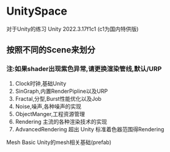# UnitySpace
对于Unity的练习 Unity 2022.3.17f1c1 (c1为国内特供版)

## 按照不同的Scene来划分
### 注:如果shader出现紫色异常,请更换渲染管线,默认/URP

1. Clock时钟,基础Unity
2. SinGraph,内置RenderPipline以及URP
3. Fractal,分型,Burst性能优化以及Job
4. Noise,噪声,各种噪声的实现
5. ObjectManger,工程资源管理  
6. Rendering 主流的各种渲染技术的实现
7. AdvancedRendering 超出 Unity 标准着色器范围得Rendering

Mesh Basic Unity的mesh相关基础(prefab)

